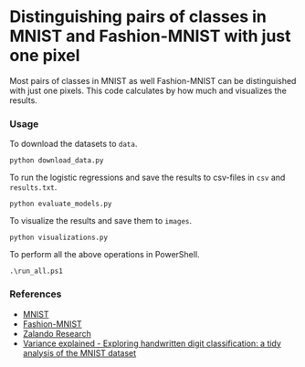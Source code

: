 # Distinguishing pairs of classes in MNIST and Fashion-MNIST with just one pixel 
Most pairs of classes in MNIST as well Fashion-MNIST can be distinguished with just one pixels. This code calculates by how much and visualizes the results.

### Usage
To download the datasets to `data`.
```
python download_data.py
```
To run the logistic regressions and save the results to csv-files in `csv` and `results.txt`. 
```
python evaluate_models.py
```
To visualize the results and save them to `images`.
```
python visualizations.py
```
To perform all the above operations in PowerShell.
```
.\run_all.ps1
```

### References
* [MNIST](http://yann.lecun.com/exdb/mnist/)
* [Fashion-MNIST](https://github.com/zalandoresearch/fashion-mnist)
* [Zalando Research](https://research.zalando.com/)
* [Variance explained - Exploring handwritten digit classification: a tidy analysis of the MNIST dataset](http://varianceexplained.org/r/digit-eda/)